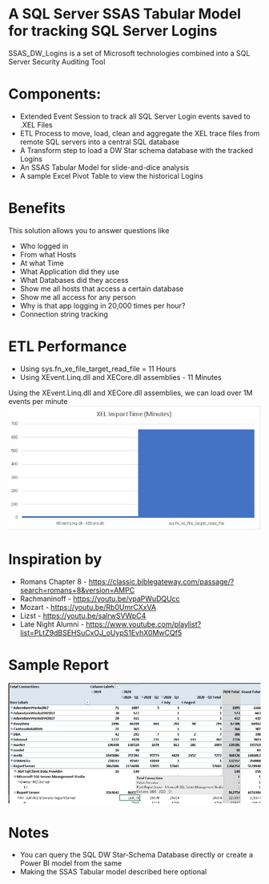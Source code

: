 <h1>A SQL Server SSAS Tabular Model for tracking SQL Server Logins</h1>
SSAS_DW_Logins is a set of Microsoft technologies combined into a SQL Server Security Auditing Tool<br>

# Components:
* Extended Event Session to track all SQL Server Login events saved to .XEL Files
* ETL Process to move, load, clean and aggregate the XEL trace files from remote SQL servers into a central SQL database
* A Transform step to load a DW Star schema database with the tracked Logins
* An SSAS Tabular Model for slide-and-dice analysis
* A sample Excel Pivot Table to view the historical Logins

# Benefits
This solution allows you to answer questions like
* Who logged in
* From what Hosts
* At what Time
* What Application did they use
* What Databases did they access
* Show me all hosts that access a certain database
* Show me all access for any person
* Why is that app logging in 20,000 times per hour?
* Connection string tracking

# ETL Performance
* Using sys.fn_xe_file_target_read_file = 11 Hours
* Using XEvent.Linq.dll and XECore.dll assemblies - 11 Minutes

Using the XEvent.Linq.dll and XECore.dll assemblies, we can load over 1M events per minute
![alt text](https://raw.githubusercontent.com/gwalkey/SSAS_DW_Logins/master/Import_Library_Comparison.jpg)

# Inspiration by
* Romans Chapter 8 - https://classic.biblegateway.com/passage/?search=romans+8&version=AMPC
* Rachmaninoff - https://youtu.be/vpaPWuDQUcc
* Mozart - https://youtu.be/Rb0UmrCXxVA
* Lizst - https://youtu.be/salrwSVWpC4
* Late Night Alumni - https://www.youtube.com/playlist?list=PLtZ9dBSEHSuCxOJ_oUypS1EvhX0MwCQf5

# Sample Report
![alt text](https://raw.githubusercontent.com/gwalkey/SSAS_DW_Logins/master/DW_Logins_Excel_Model.jpg)

# Notes
* You can query the SQL DW Star-Schema Database directly or create a Power BI model from the same
* Making the SSAS Tabular model described here optional
